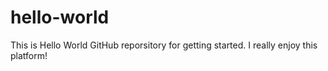 # hello-world
This is Hello World GitHub reporsitory for getting started.
I really enjoy this platform!
